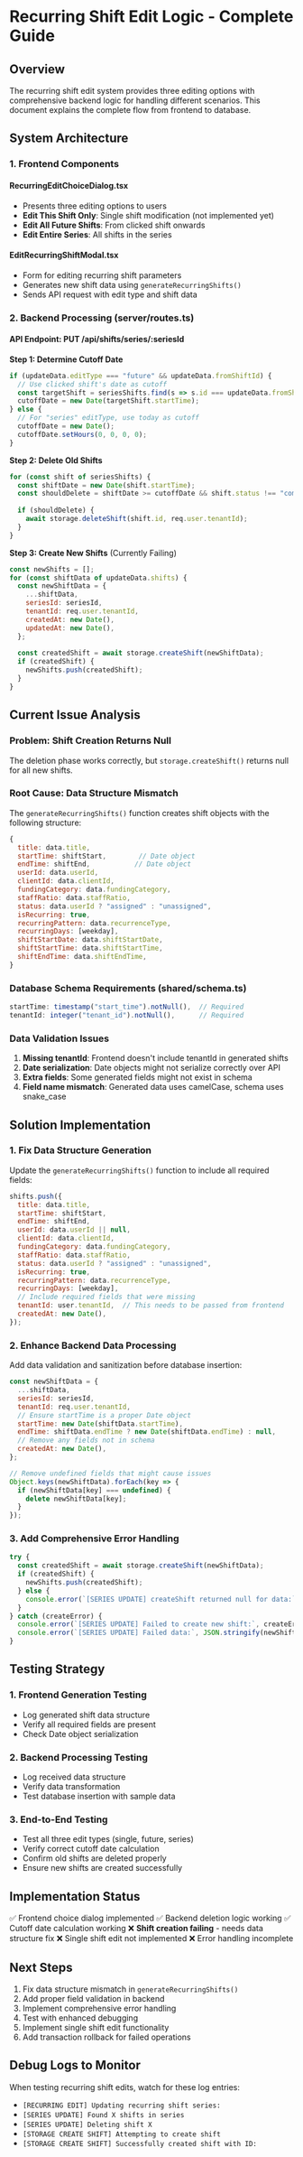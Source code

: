 # Recurring Shift Edit Logic - Complete Guide

## Overview
The recurring shift edit system provides three editing options with comprehensive backend logic for handling different scenarios. This document explains the complete flow from frontend to database.

## System Architecture

### 1. Frontend Components

#### RecurringEditChoiceDialog.tsx
- Presents three editing options to users
- **Edit This Shift Only**: Single shift modification (not implemented yet)
- **Edit All Future Shifts**: From clicked shift onwards
- **Edit Entire Series**: All shifts in the series

#### EditRecurringShiftModal.tsx
- Form for editing recurring shift parameters
- Generates new shift data using `generateRecurringShifts()`
- Sends API request with edit type and shift data

### 2. Backend Processing (server/routes.ts)

#### API Endpoint: PUT /api/shifts/series/:seriesId

**Step 1: Determine Cutoff Date**
```javascript
if (updateData.editType === "future" && updateData.fromShiftId) {
  // Use clicked shift's date as cutoff
  const targetShift = seriesShifts.find(s => s.id === updateData.fromShiftId);
  cutoffDate = new Date(targetShift.startTime);
} else {
  // For "series" editType, use today as cutoff
  cutoffDate = new Date();
  cutoffDate.setHours(0, 0, 0, 0);
}
```

**Step 2: Delete Old Shifts**
```javascript
for (const shift of seriesShifts) {
  const shiftDate = new Date(shift.startTime);
  const shouldDelete = shiftDate >= cutoffDate && shift.status !== "completed";
  
  if (shouldDelete) {
    await storage.deleteShift(shift.id, req.user.tenantId);
  }
}
```

**Step 3: Create New Shifts** (Currently Failing)
```javascript
const newShifts = [];
for (const shiftData of updateData.shifts) {
  const newShiftData = {
    ...shiftData,
    seriesId: seriesId,
    tenantId: req.user.tenantId,
    createdAt: new Date(),
    updatedAt: new Date(),
  };
  
  const createdShift = await storage.createShift(newShiftData);
  if (createdShift) {
    newShifts.push(createdShift);
  }
}
```

## Current Issue Analysis

### Problem: Shift Creation Returns Null
The deletion phase works correctly, but `storage.createShift()` returns null for all new shifts.

### Root Cause: Data Structure Mismatch
The `generateRecurringShifts()` function creates shift objects with the following structure:
```javascript
{
  title: data.title,
  startTime: shiftStart,        // Date object
  endTime: shiftEnd,           // Date object
  userId: data.userId,
  clientId: data.clientId,
  fundingCategory: data.fundingCategory,
  staffRatio: data.staffRatio,
  status: data.userId ? "assigned" : "unassigned",
  isRecurring: true,
  recurringPattern: data.recurrenceType,
  recurringDays: [weekday],
  shiftStartDate: data.shiftStartDate,
  shiftStartTime: data.shiftStartTime,
  shiftEndTime: data.shiftEndTime,
}
```

### Database Schema Requirements (shared/schema.ts)
```javascript
startTime: timestamp("start_time").notNull(),  // Required
tenantId: integer("tenant_id").notNull(),      // Required
```

### Data Validation Issues
1. **Missing tenantId**: Frontend doesn't include tenantId in generated shifts
2. **Date serialization**: Date objects might not serialize correctly over API
3. **Extra fields**: Some generated fields might not exist in schema
4. **Field name mismatch**: Generated data uses camelCase, schema uses snake_case

## Solution Implementation

### 1. Fix Data Structure Generation
Update the `generateRecurringShifts()` function to include all required fields:

```javascript
shifts.push({
  title: data.title,
  startTime: shiftStart,
  endTime: shiftEnd,
  userId: data.userId || null,
  clientId: data.clientId,
  fundingCategory: data.fundingCategory,
  staffRatio: data.staffRatio,
  status: data.userId ? "assigned" : "unassigned",
  isRecurring: true,
  recurringPattern: data.recurrenceType,
  recurringDays: [weekday],
  // Include required fields that were missing
  tenantId: user.tenantId,  // This needs to be passed from frontend
  createdAt: new Date(),
});
```

### 2. Enhance Backend Data Processing
Add data validation and sanitization before database insertion:

```javascript
const newShiftData = {
  ...shiftData,
  seriesId: seriesId,
  tenantId: req.user.tenantId,
  // Ensure startTime is a proper Date object
  startTime: new Date(shiftData.startTime),
  endTime: shiftData.endTime ? new Date(shiftData.endTime) : null,
  // Remove any fields not in schema
  createdAt: new Date(),
};

// Remove undefined fields that might cause issues
Object.keys(newShiftData).forEach(key => {
  if (newShiftData[key] === undefined) {
    delete newShiftData[key];
  }
});
```

### 3. Add Comprehensive Error Handling
```javascript
try {
  const createdShift = await storage.createShift(newShiftData);
  if (createdShift) {
    newShifts.push(createdShift);
  } else {
    console.error(`[SERIES UPDATE] createShift returned null for data:`, newShiftData);
  }
} catch (createError) {
  console.error(`[SERIES UPDATE] Failed to create new shift:`, createError);
  console.error(`[SERIES UPDATE] Failed data:`, JSON.stringify(newShiftData, null, 2));
}
```

## Testing Strategy

### 1. Frontend Generation Testing
- Log generated shift data structure
- Verify all required fields are present
- Check Date object serialization

### 2. Backend Processing Testing
- Log received data structure
- Verify data transformation
- Test database insertion with sample data

### 3. End-to-End Testing
- Test all three edit types (single, future, series)
- Verify correct cutoff date calculation
- Confirm old shifts are deleted properly
- Ensure new shifts are created successfully

## Implementation Status

✅ Frontend choice dialog implemented
✅ Backend deletion logic working
✅ Cutoff date calculation working
❌ **Shift creation failing** - needs data structure fix
❌ Single shift edit not implemented
❌ Error handling incomplete

## Next Steps

1. Fix data structure mismatch in `generateRecurringShifts()`
2. Add proper field validation in backend
3. Implement comprehensive error handling
4. Test with enhanced debugging
5. Implement single shift edit functionality
6. Add transaction rollback for failed operations

## Debug Logs to Monitor

When testing recurring shift edits, watch for these log entries:
- `[RECURRING EDIT] Updating recurring shift series:`
- `[SERIES UPDATE] Found X shifts in series`
- `[SERIES UPDATE] Deleting shift X`
- `[STORAGE CREATE SHIFT] Attempting to create shift`
- `[STORAGE CREATE SHIFT] Successfully created shift with ID:`